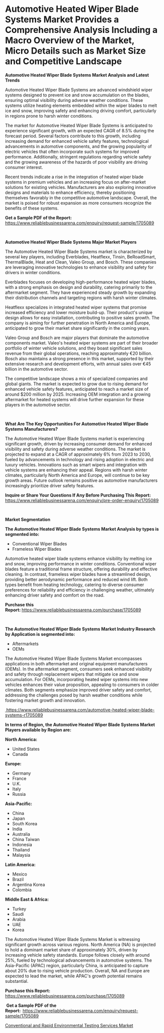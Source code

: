 <p><h1>Automotive Heated Wiper Blade Systems Market Provides a Comprehensive Analysis Including a Macro Overview of the Market, Micro Details such as Market Size and Competitive Landscape</h1></p><p><strong>Automotive Heated Wiper Blade Systems Market Analysis and Latest Trends</strong></p>
<p><p>Automotive Heated Wiper Blade Systems are advanced windshield wiper systems designed to prevent ice and snow accumulation on the blades, ensuring optimal visibility during adverse weather conditions. These systems utilize heating elements embedded within the wiper blades to melt ice and snow, improving safety and enhancing driving comfort, particularly in regions prone to harsh winter conditions.</p><p>The market for Automotive Heated Wiper Blade Systems is anticipated to experience significant growth, with an expected CAGR of 8.5% during the forecast period. Several factors contribute to this growth, including increasing demand for enhanced vehicle safety features, technological advancements in automotive components, and the growing popularity of electric vehicles that often incorporate such systems for improved performance. Additionally, stringent regulations regarding vehicle safety and the growing awareness of the hazards of poor visibility are driving consumer interest.</p><p>Recent trends indicate a rise in the integration of heated wiper blade systems in premium vehicles and an increasing focus on after-market solutions for existing vehicles. Manufacturers are also exploring innovative designs and materials to enhance efficiency, thereby positioning themselves favorably in the competitive automotive landscape. Overall, the market is poised for robust expansion as more consumers recognize the benefits of these systems.</p></p>
<p><strong>Get a Sample PDF of the Report:&nbsp;</strong> <a href="https://www.reliablebusinessarena.com/enquiry/request-sample/1705089?utm_campaign=3527&utm_medium=2&utm_source=Github&utm_content=ia&utm_term=27032025&utm_id=automotive-heated-wiper-blade-systems">https://www.reliablebusinessarena.com/enquiry/request-sample/1705089</a></p>
<p>&nbsp;</p>
<p><strong>Automotive Heated Wiper Blade Systems Major Market Players</strong></p>
<p><p>The Automotive Heated Wiper Blade Systems market is characterized by several key players, including Everblades, Heatflexx, Tinsin, BeRoadSmart, ThermalBlade, Heat and Clean, Valeo Group, and Bosch. These companies are leveraging innovative technologies to enhance visibility and safety for drivers in winter conditions.</p><p>Everblades focuses on developing high-performance heated wiper blades, with a strong emphasis on design and durability, catering primarily to the aftermarket segment. They have experienced steady growth by expanding their distribution channels and targeting regions with harsh winter climates.</p><p>Heatflexx specializes in integrated heated wiper systems that promise increased efficiency and lower moisture build-up. Their product's unique design allows for easy installation, contributing to positive sales growth. The company is aiming for further penetration in North America and Europe, anticipated to grow their market share significantly in the coming years.</p><p>Valeo Group and Bosch are major players that dominate the automotive components market. Valeo's heated wiper systems are part of their broader portfolio of winter vehicle solutions, and they boast significant sales revenue from their global operations, reaching approximately €20 billion. Bosch also maintains a strong presence in this market, supported by their extensive research and development efforts, with annual sales over €45 billion in the automotive sector.</p><p>The competitive landscape shows a mix of specialized companies and global giants. The market is expected to grow due to rising demand for enhanced vehicle safety features, anticipated to reach a market size of around $200 million by 2025. Increasing OEM integration and a growing aftermarket for heated systems will drive further expansion for these players in the automotive sector.</p></p>
<p>&nbsp;</p>
<p><strong>What Are The Key Opportunities For Automotive Heated Wiper Blade Systems Manufacturers?</strong></p>
<p><p>The Automotive Heated Wiper Blade Systems market is experiencing significant growth, driven by increasing consumer demand for enhanced visibility and safety during adverse weather conditions. The market is projected to expand at a CAGR of approximately 6% from 2023 to 2030, fueled by advancements in technology and rising adoption in electric and luxury vehicles. Innovations such as smart wipers and integration with vehicle systems are enhancing their appeal. Regions with harsh winter climates, particularly North America and Europe, will continue to be key growth areas. Future outlook remains positive as automotive manufacturers increasingly prioritize driver safety features.</p></p>
<p><strong>Inquire or Share Your Questions If Any Before Purchasing This Report:</strong> <a href="https://www.reliablebusinessarena.com/enquiry/pre-order-enquiry/1705089?utm_campaign=3527&utm_medium=2&utm_source=Github&utm_content=ia&utm_term=27032025&utm_id=automotive-heated-wiper-blade-systems">https://www.reliablebusinessarena.com/enquiry/pre-order-enquiry/1705089</a></p>
<p>&nbsp;</p>
<p><strong>Market Segmentation</strong></p>
<p><strong>The Automotive Heated Wiper Blade Systems Market Analysis by types is segmented into:</strong></p>
<p><ul><li>Conventional Wiper Blades</li><li>Frameless Wiper Blades</li></ul></p>
<p><p>Automotive heated wiper blade systems enhance visibility by melting ice and snow, improving performance in winter conditions. Conventional wiper blades feature a traditional frame structure, offering durability and effective cleaning. In contrast, frameless wiper blades have a streamlined design, providing better aerodynamic performance and reduced wind lift. Both types benefit from heating technology, catering to diverse consumer preferences for reliability and efficiency in challenging weather, ultimately enhancing driver safety and comfort on the road.</p></p>
<p><strong>Purchase this Report:&nbsp;</strong><a href="https://www.reliablebusinessarena.com/purchase/1705089?utm_campaign=3527&utm_medium=2&utm_source=Github&utm_content=ia&utm_term=27032025&utm_id=automotive-heated-wiper-blade-systems">https://www.reliablebusinessarena.com/purchase/1705089</a></p>
<p>&nbsp;</p>
<p><strong>The Automotive Heated Wiper Blade Systems Market Industry Research by Application is segmented into:</strong></p>
<p><ul><li>Aftermarkets</li><li>OEMs</li></ul></p>
<p><p>The Automotive Heated Wiper Blade Systems Market encompasses applications in both aftermarket and original equipment manufacturers (OEMs). In the aftermarket segment, consumers seek enhanced visibility and safety through replacement wipers that mitigate ice and snow accumulation. For OEMs, incorporating heated wiper systems into new vehicles enhances their value proposition, appealing to consumers in colder climates. Both segments emphasize improved driver safety and comfort, addressing the challenges posed by harsh weather conditions while fostering market growth and innovation.</p></p>
<p><a href="https://www.reliablebusinessarena.com/automotive-heated-wiper-blade-systems-r1705089?utm_campaign=3527&utm_medium=2&utm_source=Github&utm_content=ia&utm_term=27032025&utm_id=automotive-heated-wiper-blade-systems">&nbsp;https://www.reliablebusinessarena.com/automotive-heated-wiper-blade-systems-r1705089</a></p>
<p><strong>In terms of Region, the Automotive Heated Wiper Blade Systems Market Players available by Region are:</strong></p>
<p>
    <p> <strong> North America: </strong>
        <ul>
            <li>United States</li>
            <li>Canada</li>
        </ul>
        </p> 
    <p> <strong> Europe: </strong>
        <ul>
            <li>Germany</li>
            <li>France</li>
            <li>U.K.</li>
            <li>Italy</li>
            <li>Russia</li>
        </ul>
        </p> 
    <p> <strong> Asia-Pacific: </strong>
        <ul>
            <li>China</li>
            <li>Japan</li>
            <li>South Korea</li>
            <li>India</li>
            <li>Australia</li>
            <li>China Taiwan</li>
            <li>Indonesia</li>
            <li>Thailand</li>
            <li>Malaysia</li>
        </ul>
        </p> 
    <p> <strong> Latin America: </strong>
        <ul>
            <li>Mexico</li>
            <li>Brazil</li>
            <li>Argentina Korea</li>
            <li>Colombia</li>
        </ul>
        </p> 
    <p> <strong> Middle East & Africa: </strong>
        <ul>
            <li>Turkey</li>
            <li>Saudi</li>
            <li>Arabia</li>
            <li>UAE</li>
            <li>Korea</li>
        </ul>
    </p>
    </p>
<p><p>The Automotive Heated Wiper Blade Systems Market is witnessing significant growth across various regions. North America (NA) is projected to hold a dominant market share of approximately 30%, driven by increasing vehicle safety standards. Europe follows closely with around 25%, fueled by technological advancements in automotive systems. The Asia-Pacific (APAC) region, particularly China, is anticipated to capture about 20% due to rising vehicle production. Overall, NA and Europe are expected to lead the market, while APAC's growth potential remains substantial.</p></p>
<p><strong>Purchase this Report: </strong><a href="https://www.reliablebusinessarena.com/purchase/1705089?utm_campaign=3527&utm_medium=2&utm_source=Github&utm_content=ia&utm_term=27032025&utm_id=automotive-heated-wiper-blade-systems">https://www.reliablebusinessarena.com/purchase/1705089</a></p>
<p>&nbsp;<strong>Get a Sample PDF of the Report:&nbsp;&nbsp;</strong><a href="https://www.reliablebusinessarena.com/enquiry/request-sample/1705089?utm_campaign=3527&utm_medium=2&utm_source=Github&utm_content=ia&utm_term=27032025&utm_id=automotive-heated-wiper-blade-systems">https://www.reliablebusinessarena.com/enquiry/request-sample/1705089</a></p>
<p><strong></strong></p>
<p><p><a href="https://github.com/fabrehugessf/Market-Research-Report-List-1/blob/main/conventional-and-rapid-environmental-testing-services-market.md?utm_campaign=3527&utm_medium=2&utm_source=Github&utm_content=ia&utm_term=27032025&utm_id=automotive-heated-wiper-blade-systems">Conventional and Rapid Environmental Testing Services Market</a></p></p>